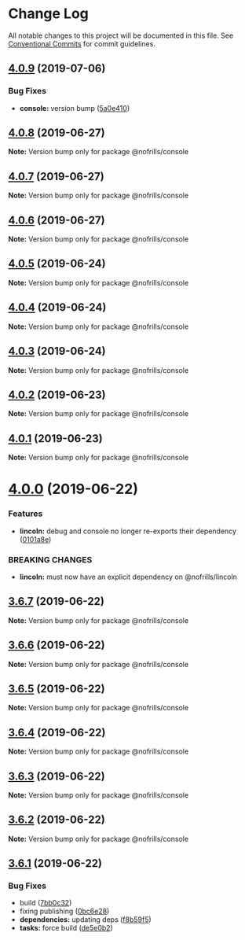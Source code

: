 # Change Log

All notable changes to this project will be documented in this file.
See [Conventional Commits](https://conventionalcommits.org) for commit guidelines.

## [4.0.9](https://github.com/nativecode-dev/nofrills/compare/@nofrills/console@4.0.8...@nofrills/console@4.0.9) (2019-07-06)


### Bug Fixes

* **console:** version bump ([5a0e410](https://github.com/nativecode-dev/nofrills/commit/5a0e410))





## [4.0.8](https://github.com/nativecode-dev/nofrills/compare/@nofrills/console@4.0.7...@nofrills/console@4.0.8) (2019-06-27)

**Note:** Version bump only for package @nofrills/console





## [4.0.7](https://github.com/nativecode-dev/nofrills/compare/@nofrills/console@4.0.4...@nofrills/console@4.0.7) (2019-06-27)

**Note:** Version bump only for package @nofrills/console





## [4.0.6](https://github.com/nativecode-dev/nofrills/compare/@nofrills/console@4.0.5...@nofrills/console@4.0.6) (2019-06-27)

**Note:** Version bump only for package @nofrills/console





## [4.0.5](https://github.com/nativecode-dev/nofrills/compare/@nofrills/console@4.0.4...@nofrills/console@4.0.5) (2019-06-24)

**Note:** Version bump only for package @nofrills/console





## [4.0.4](https://github.com/nativecode-dev/nofrills/compare/@nofrills/console@4.0.1...@nofrills/console@4.0.4) (2019-06-24)

**Note:** Version bump only for package @nofrills/console





## [4.0.3](https://github.com/nativecode-dev/nofrills/compare/@nofrills/console@4.0.2...@nofrills/console@4.0.3) (2019-06-24)

**Note:** Version bump only for package @nofrills/console





## [4.0.2](https://github.com/nativecode-dev/nofrills/compare/@nofrills/console@4.0.1...@nofrills/console@4.0.2) (2019-06-23)

**Note:** Version bump only for package @nofrills/console





## [4.0.1](https://github.com/nativecode-dev/nofrills/compare/@nofrills/console@3.6.5...@nofrills/console@4.0.1) (2019-06-23)

**Note:** Version bump only for package @nofrills/console





# [4.0.0](https://github.com/nativecode-dev/nofrills/compare/@nofrills/console@3.6.7...@nofrills/console@4.0.0) (2019-06-22)


### Features

* **lincoln:** debug and console no longer re-exports their dependency ([0101a8e](https://github.com/nativecode-dev/nofrills/commit/0101a8e))


### BREAKING CHANGES

* **lincoln:** must now have an explicit dependency on @nofrills/lincoln





## [3.6.7](https://github.com/nativecode-dev/nofrills/compare/@nofrills/console@3.6.6...@nofrills/console@3.6.7) (2019-06-22)

**Note:** Version bump only for package @nofrills/console





## [3.6.6](https://github.com/nativecode-dev/nofrills/compare/@nofrills/console@3.6.5...@nofrills/console@3.6.6) (2019-06-22)

**Note:** Version bump only for package @nofrills/console





## [3.6.5](https://github.com/nativecode-dev/nofrills/compare/@nofrills/console@3.6.2...@nofrills/console@3.6.5) (2019-06-22)

**Note:** Version bump only for package @nofrills/console





## [3.6.4](https://github.com/nativecode-dev/nofrills/compare/@nofrills/console@3.6.3...@nofrills/console@3.6.4) (2019-06-22)

**Note:** Version bump only for package @nofrills/console





## [3.6.3](https://github.com/nativecode-dev/nofrills/compare/@nofrills/console@3.6.2...@nofrills/console@3.6.3) (2019-06-22)

**Note:** Version bump only for package @nofrills/console





## [3.6.2](https://github.com/nativecode-dev/nofrills/compare/@nofrills/console@3.6.1...@nofrills/console@3.6.2) (2019-06-22)

**Note:** Version bump only for package @nofrills/console





## [3.6.1](https://github.com/nativecode-dev/nofrills/compare/@nofrills/console@3.6.0...@nofrills/console@3.6.1) (2019-06-22)


### Bug Fixes

* build ([7bb0c32](https://github.com/nativecode-dev/nofrills/commit/7bb0c32))
* fixing publishing ([0bc6e28](https://github.com/nativecode-dev/nofrills/commit/0bc6e28))
* **dependencies:** updating deps ([f8b59f5](https://github.com/nativecode-dev/nofrills/commit/f8b59f5))
* **tasks:** force build ([de5e0b2](https://github.com/nativecode-dev/nofrills/commit/de5e0b2))
